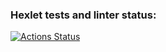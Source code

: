 ### Hexlet tests and linter status:
[![Actions Status](https://github.com/CaptainMemo/frontend-project-lvl1/workflows/hexlet-check/badge.svg)](https://github.com/CaptainMemo/frontend-project-lvl1/actions)
